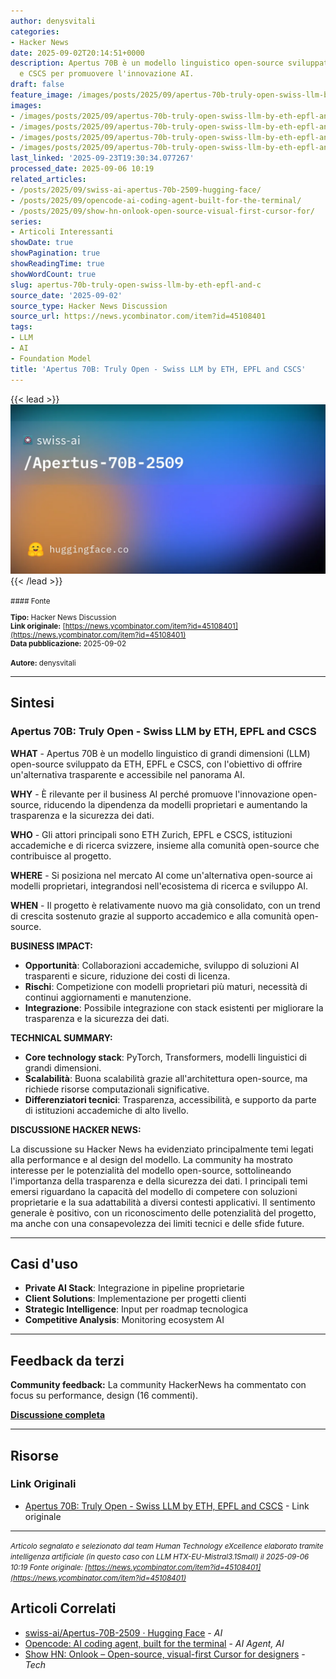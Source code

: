 ```yaml
---
author: denysvitali
categories:
- Hacker News
date: 2025-09-02T20:14:51+0000
description: Apertus 70B è un modello linguistico open-source sviluppato da ETH, EPFL
  e CSCS per promuovere l'innovazione AI.
draft: false
feature_image: /images/posts/2025/09/apertus-70b-truly-open-swiss-llm-by-eth-epfl-and-cscs-featured.webp
images:
- /images/posts/2025/09/apertus-70b-truly-open-swiss-llm-by-eth-epfl-and-cscs-featured.webp
- /images/posts/2025/09/apertus-70b-truly-open-swiss-llm-by-eth-epfl-and-cscs-3.webp
- /images/posts/2025/09/apertus-70b-truly-open-swiss-llm-by-eth-epfl-and-cscs-4.webp
- /images/posts/2025/09/apertus-70b-truly-open-swiss-llm-by-eth-epfl-and-cscs-5.webp
last_linked: '2025-09-23T19:30:34.077267'
processed_date: 2025-09-06 10:19
related_articles:
- /posts/2025/09/swiss-ai-apertus-70b-2509-hugging-face/
- /posts/2025/09/opencode-ai-coding-agent-built-for-the-terminal/
- /posts/2025/09/show-hn-onlook-open-source-visual-first-cursor-for/
series:
- Articoli Interessanti
showDate: true
showPagination: true
showReadingTime: true
showWordCount: true
slug: apertus-70b-truly-open-swiss-llm-by-eth-epfl-and-c
source_date: '2025-09-02'
source_type: Hacker News Discussion
source_url: https://news.ycombinator.com/item?id=45108401
tags:
- LLM
- AI
- Foundation Model
title: 'Apertus 70B: Truly Open - Swiss LLM by ETH, EPFL and CSCS'
---
```


{{< lead >}}
![Featured image](/images/posts/2025/09/apertus-70b-truly-open-swiss-llm-by-eth-epfl-and-cscs-featured.webp)
{{< /lead >}}

<small>
#### Fonte

**Tipo:** Hacker News Discussion  
**Link originale:** [https://news.ycombinator.com/item?id=45108401](https://news.ycombinator.com/item?id=45108401)  
**Data pubblicazione:** 2025-09-02

**Autore:** denysvitali</small>

---

## Sintesi

### **Apertus 70B: Truly Open - Swiss LLM by ETH, EPFL and CSCS**

**WHAT** - Apertus 70B è un modello linguistico di grandi dimensioni (LLM) open-source sviluppato da ETH, EPFL e CSCS, con l'obiettivo di offrire un'alternativa trasparente e accessibile nel panorama AI.

**WHY** - È rilevante per il business AI perché promuove l'innovazione open-source, riducendo la dipendenza da modelli proprietari e aumentando la trasparenza e la sicurezza dei dati.

**WHO** - Gli attori principali sono ETH Zurich, EPFL e CSCS, istituzioni accademiche e di ricerca svizzere, insieme alla comunità open-source che contribuisce al progetto.

**WHERE** - Si posiziona nel mercato AI come un'alternativa open-source ai modelli proprietari, integrandosi nell'ecosistema di ricerca e sviluppo AI.

**WHEN** - Il progetto è relativamente nuovo ma già consolidato, con un trend di crescita sostenuto grazie al supporto accademico e alla comunità open-source.

**BUSINESS IMPACT:**
- **Opportunità**: Collaborazioni accademiche, sviluppo di soluzioni AI trasparenti e sicure, riduzione dei costi di licenza.
- **Rischi**: Competizione con modelli proprietari più maturi, necessità di continui aggiornamenti e manutenzione.
- **Integrazione**: Possibile integrazione con stack esistenti per migliorare la trasparenza e la sicurezza dei dati.

**TECHNICAL SUMMARY:**
- **Core technology stack**: PyTorch, Transformers, modelli linguistici di grandi dimensioni.
- **Scalabilità**: Buona scalabilità grazie all'architettura open-source, ma richiede risorse computazionali significative.
- **Differenziatori tecnici**: Trasparenza, accessibilità, e supporto da parte di istituzioni accademiche di alto livello.

**DISCUSSIONE HACKER NEWS:**

La discussione su Hacker News ha evidenziato principalmente temi legati alla performance e al design del modello. La community ha mostrato interesse per le potenzialità del modello open-source, sottolineando l'importanza della trasparenza e della sicurezza dei dati. I principali temi emersi riguardano la capacità del modello di competere con soluzioni proprietarie e la sua adattabilità a diversi contesti applicativi. Il sentimento generale è positivo, con un riconoscimento delle potenzialità del progetto, ma anche con una consapevolezza dei limiti tecnici e delle sfide future.

---

## Casi d'uso

- **Private AI Stack**: Integrazione in pipeline proprietarie
- **Client Solutions**: Implementazione per progetti clienti
- **Strategic Intelligence**: Input per roadmap tecnologica
- **Competitive Analysis**: Monitoring ecosystem AI

---

## Feedback da terzi

**Community feedback:** La community HackerNews ha commentato con focus su performance, design (16 commenti).

**[Discussione completa](https://news.ycombinator.com/item?id=45108401)**

---


## Risorse

### Link Originali
- [Apertus 70B: Truly Open - Swiss LLM by ETH, EPFL and CSCS](https://news.ycombinator.com/item?id=45108401) - Link originale


---

*<small>Articolo segnalato e selezionato dal team Human Technology eXcellence elaborato tramite intelligenza artificiale (in questo caso con LLM HTX-EU-Mistral3.1Small) il 2025-09-06 10:19
Fonte originale: [https://news.ycombinator.com/item?id=45108401](https://news.ycombinator.com/item?id=45108401)</small>*

## Articoli Correlati

- [swiss-ai/Apertus-70B-2509 · Hugging Face](/posts/2025/09/swiss-ai-apertus-70b-2509-hugging-face/) - *AI*
- [Opencode: AI coding agent, built for the terminal](/posts/2025/09/opencode-ai-coding-agent-built-for-the-terminal/) - *AI Agent, AI*
- [Show HN: Onlook – Open-source, visual-first Cursor for designers](/posts/2025/09/show-hn-onlook-open-source-visual-first-cursor-for/) - *Tech*